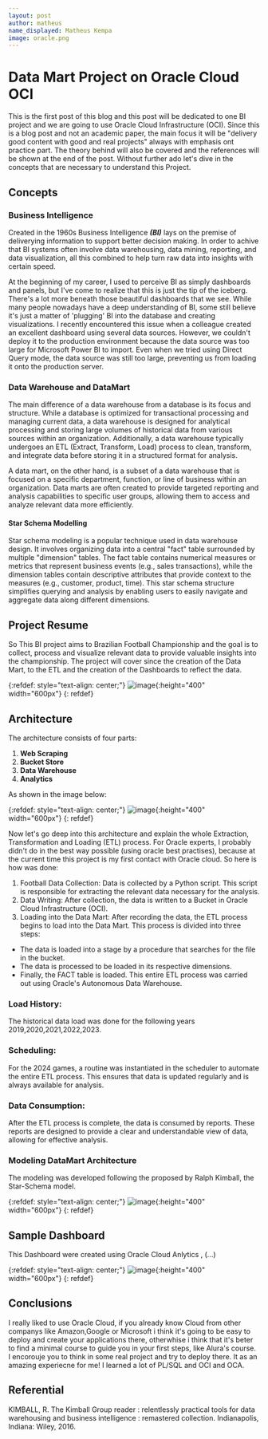 ```yaml
---
layout: post
author: matheus
name_displayed: Matheus Kempa
image: oracle.png
---
```


# Data Mart Project on Oracle Cloud OCI

  
This is the first post of this blog and this post will be dedicated to one BI project and we are going to use Oracle Cloud Infrastructure (OCI). Since this is a blog post and not an academic paper, the main focus it will be "delivery good content with good and real projects" always with emphasis ont practice part. The theory behind will also be covered and the references will be shown at the end of the post. Without further ado let's dive in the concepts that are necessary to understand this Project. 

## Concepts

### Business Intelligence

Created in the 1960s Business Intelligence ***(BI)*** lays on the premise of deliverying information to support better decision making.
In order to achive that BI systems often involve data warehousing, data mining, reporting, and data visualization, all this combined to help turn raw data into insights with certain speed.

At the beginning of my career, I used to perceive BI as simply dashboards and panels, but I've come to realize that this is just the tip of the iceberg. There's a lot more beneath those beautiful dashboards that we see. While many people nowadays have a deep understanding of BI, some still believe it's just a matter of 'plugging' BI into the database and creating visualizations. I recently encountered this issue when a colleague created an excellent dashboard using several data sources. However, we couldn't deploy it to the production environment because the data source was too large for Microsoft Power BI to import. Even when we tried using Direct Query mode, the data source was still too large, preventing us from loading it onto the production server.

### Data Warehouse and DataMart

The main difference of a data warehouse from a database is its focus and structure. While a database is optimized for transactional processing and managing current data, a data warehouse is designed for analytical processing and storing large volumes of historical data from various sources within an organization. Additionally, a data warehouse typically undergoes an ETL (Extract, Transform, Load) process to clean, transform, and integrate data before storing it in a structured format for analysis.

A data mart, on the other hand, is a subset of a data warehouse that is focused on a specific department, function, or line of business within an organization. Data marts are often created to provide targeted reporting and analysis capabilities to specific user groups, allowing them to access and analyze relevant data more efficiently.

#### Star Schema Modelling

Star schema modeling is a popular technique used in data warehouse design. It involves organizing data into a central "fact" table surrounded by multiple "dimension" tables. The fact table contains numerical measures or metrics that represent business events (e.g., sales transactions), while the dimension tables contain descriptive attributes that provide context to the measures (e.g., customer, product, time). This star schema structure simplifies querying and analysis by enabling users to easily navigate and aggregate data along different dimensions.

## Project Resume

So This BI project aims to Brazilian Football Championship and the goal is to collect, process and visualize relevant data to provide valuable insights into the championship.
The project will cover since the creation of the Data Mart, to the ETL and the creation of the Dashboards to reflect the data.

{:refdef: style="text-align: center;"}
![image](https://github.com/Matheuskempa/matheuskempa.github.io/assets/31332829/a35d345a-ff83-4c76-b177-baf3b1b99bb9){:height="400" width="600px"}
{: refdef}


## Architecture

The architecture consists of four parts:

1. **Web Scraping**
2. **Bucket Store**
3. **Data Warehouse**
4. **Analytics**

As shown in the image below:

{:refdef: style="text-align: center;"}
![image](https://github.com/Matheuskempa/matheuskempa.github.io/assets/31332829/a7d1c2a2-569d-4727-a36a-8744cfcb0d68){:height="400" width="600px"}
{: refdef}

Now let's go deep into this architecture and explain the whole Extraction, Transformation and Loading (ETL) process. For Oracle experts, I probably didn't do in the best way possible (using oracle best practises), because at the current time this project is my first contact with Oracle cloud. So here is how was done: 

1. Football Data Collection: Data is collected by a Python script.
This script is responsible for extracting the relevant data necessary for the analysis.
2. Data Writing: After collection, the data is written to a Bucket in Oracle Cloud Infrastructure (OCI).
3. Loading into the Data Mart: After recording the data, the ETL process begins to load into the Data Mart. This process is divided into three steps:
* The data is loaded into a stage by a procedure that searches for the file in the bucket.
* The data is processed to be loaded in its respective dimensions.
* Finally, the FACT table is loaded.
This entire ETL process was carried out using Oracle's Autonomous Data Warehouse.

### Load History:
The historical data load was done for the following years 2019,2020,2021,2022,2023.

### Scheduling:
For the 2024 games, a routine was instantiated in the scheduler to automate the entire ETL process. This ensures that data is updated regularly and is always available for analysis.

### Data Consumption:
After the ETL process is complete, the data is consumed by reports. These reports are designed to provide a clear and understandable view of data, allowing for effective analysis.



### Modeling DataMart Architecture

The modeling was developed following the proposed by Ralph Kimball, the Star-Schema model.

{:refdef: style="text-align: center;"}
![image](https://github.com/Matheuskempa/matheuskempa.github.io/assets/31332829/f7dafba5-1e2a-4a2d-84b9-576874d33031){:height="400" width="600px"}
{: refdef}




## Sample Dashboard

This Dashboard were created using Oracle Cloud Anlytics , (...)

{:refdef: style="text-align: center;"}
![image](https://github.com/Matheuskempa/matheuskempa.github.io/assets/31332829/103e857e-1c2a-4d12-a115-dbb46e39974e){:height="400" width="600px"}
{: refdef}


## Conclusions

I really liked to use Oracle Cloud, if you already know Cloud from other companys like Amazon,Google or Microsoft i think it's going to be easy to deploy and create your applications there, otherwhise i think that it's beter to find a minimal course to guide you in your first steps, like Alura's course. I encorouje you to think in some real project and try to deploy there. It as an amazing experiecne for me! I learned a lot of PL/SQL and OCI and OCA.  

## Referential

KIMBALL, R. The Kimball Group reader : relentlessly practical tools for data warehousing and business intelligence : remastered collection. Indianapolis, Indiana: Wiley, 2016.

‌